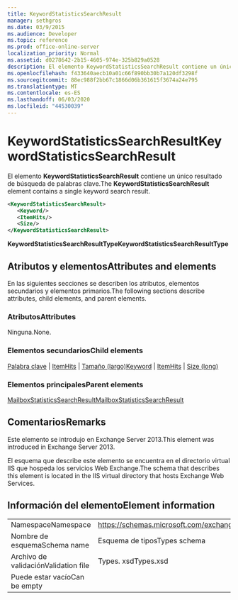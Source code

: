 ```yaml
---
title: KeywordStatisticsSearchResult
manager: sethgros
ms.date: 03/9/2015
ms.audience: Developer
ms.topic: reference
ms.prod: office-online-server
localization_priority: Normal
ms.assetid: d0278642-2b15-4605-974e-325b829a0528
description: El elemento KeywordStatisticsSearchResult contiene un único resultado de búsqueda de palabras clave.
ms.openlocfilehash: f433640aecb10a01c66f890bb30b7a120df3298f
ms.sourcegitcommit: 88ec988f2bb67c1866d06b361615f3674a24e795
ms.translationtype: MT
ms.contentlocale: es-ES
ms.lasthandoff: 06/03/2020
ms.locfileid: "44530039"
---
```

# <a name="keywordstatisticssearchresult"></a><span data-ttu-id="a94f6-103">KeywordStatisticsSearchResult</span><span class="sxs-lookup"><span data-stu-id="a94f6-103">KeywordStatisticsSearchResult</span></span>

<span data-ttu-id="a94f6-104">El elemento **KeywordStatisticsSearchResult** contiene un único resultado de búsqueda de palabras clave.</span><span class="sxs-lookup"><span data-stu-id="a94f6-104">The **KeywordStatisticsSearchResult** element contains a single keyword search result.</span></span> 
  

  
```XML
<KeywordStatisticsSearchResult>
   <Keyword/>
   <ItemHits/>
   <Size/>
</KeywordStatisticsSearchResult>
```

 <span data-ttu-id="a94f6-105">**KeywordStatisticsSearchResultType**</span><span class="sxs-lookup"><span data-stu-id="a94f6-105">**KeywordStatisticsSearchResultType**</span></span>
## <a name="attributes-and-elements"></a><span data-ttu-id="a94f6-106">Atributos y elementos</span><span class="sxs-lookup"><span data-stu-id="a94f6-106">Attributes and elements</span></span>

<span data-ttu-id="a94f6-107">En las siguientes secciones se describen los atributos, elementos secundarios y elementos primarios.</span><span class="sxs-lookup"><span data-stu-id="a94f6-107">The following sections describe attributes, child elements, and parent elements.</span></span>
  
### <a name="attributes"></a><span data-ttu-id="a94f6-108">Atributos</span><span class="sxs-lookup"><span data-stu-id="a94f6-108">Attributes</span></span>

<span data-ttu-id="a94f6-109">Ninguna.</span><span class="sxs-lookup"><span data-stu-id="a94f6-109">None.</span></span>
  
### <a name="child-elements"></a><span data-ttu-id="a94f6-110">Elementos secundarios</span><span class="sxs-lookup"><span data-stu-id="a94f6-110">Child elements</span></span>

<span data-ttu-id="a94f6-111">[Palabra clave](keyword.md)  |  [ItemHits](itemhits.md)  |  [Tamaño (largo)](size-long.md)</span><span class="sxs-lookup"><span data-stu-id="a94f6-111">[Keyword](keyword.md) | [ItemHits](itemhits.md) | [Size (long)](size-long.md)</span></span>
  
### <a name="parent-elements"></a><span data-ttu-id="a94f6-112">Elementos principales</span><span class="sxs-lookup"><span data-stu-id="a94f6-112">Parent elements</span></span>

[<span data-ttu-id="a94f6-113">MailboxStatisticsSearchResult</span><span class="sxs-lookup"><span data-stu-id="a94f6-113">MailboxStatisticsSearchResult</span></span>](mailboxstatisticssearchresult.md)
  
## <a name="remarks"></a><span data-ttu-id="a94f6-114">Comentarios</span><span class="sxs-lookup"><span data-stu-id="a94f6-114">Remarks</span></span>

<span data-ttu-id="a94f6-115">Este elemento se introdujo en Exchange Server 2013.</span><span class="sxs-lookup"><span data-stu-id="a94f6-115">This element was introduced in Exchange Server 2013.</span></span>
  
<span data-ttu-id="a94f6-116">El esquema que describe este elemento se encuentra en el directorio virtual IIS que hospeda los servicios Web Exchange.</span><span class="sxs-lookup"><span data-stu-id="a94f6-116">The schema that describes this element is located in the IIS virtual directory that hosts Exchange Web Services.</span></span>
  
## <a name="element-information"></a><span data-ttu-id="a94f6-117">Información del elemento</span><span class="sxs-lookup"><span data-stu-id="a94f6-117">Element information</span></span>

|||
|:-----|:-----|
|<span data-ttu-id="a94f6-118">Namespace</span><span class="sxs-lookup"><span data-stu-id="a94f6-118">Namespace</span></span>  <br/> |https://schemas.microsoft.com/exchange/services/2006/types  <br/> |
|<span data-ttu-id="a94f6-119">Nombre de esquema</span><span class="sxs-lookup"><span data-stu-id="a94f6-119">Schema name</span></span>  <br/> |<span data-ttu-id="a94f6-120">Esquema de tipos</span><span class="sxs-lookup"><span data-stu-id="a94f6-120">Types schema</span></span>  <br/> |
|<span data-ttu-id="a94f6-121">Archivo de validación</span><span class="sxs-lookup"><span data-stu-id="a94f6-121">Validation file</span></span>  <br/> |<span data-ttu-id="a94f6-122">Types. xsd</span><span class="sxs-lookup"><span data-stu-id="a94f6-122">Types.xsd</span></span>  <br/> |
|<span data-ttu-id="a94f6-123">Puede estar vacío</span><span class="sxs-lookup"><span data-stu-id="a94f6-123">Can be empty</span></span>  <br/> ||
   

